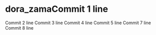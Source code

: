# dora_zamaCommit 1 line
Commit 2 line
Commit 3 line
Commit 4 line
Commit 5 line
Commit 7 line
Commit 8 line
